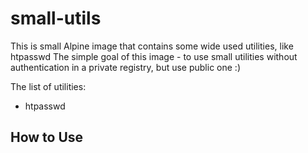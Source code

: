 # small-utils

This is small Alpine image that contains some wide used utilities, like htpasswd
The simple goal of this image - to use small utilities without authentication in a private registry, but use public one :) 

The list of utilities:
* htpasswd

## How to Use
